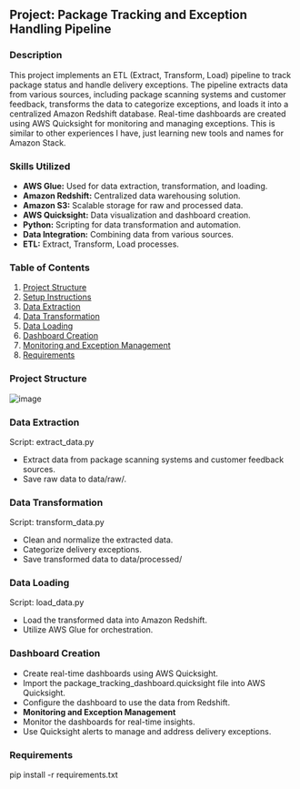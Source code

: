 ## Project: Package Tracking and Exception Handling Pipeline

### Description
This project implements an ETL (Extract, Transform, Load) pipeline to track package status and handle delivery exceptions. 
The pipeline extracts data from various sources, including package scanning systems and customer feedback, transforms the data to categorize exceptions, and loads it into a centralized Amazon Redshift database. 
Real-time dashboards are created using AWS Quicksight for monitoring and managing exceptions.
This is similar to other experiences I have, just learning new tools and names for Amazon Stack.

### Skills Utilized
- **AWS Glue:** Used for data extraction, transformation, and loading.
- **Amazon Redshift:** Centralized data warehousing solution.
- **Amazon S3:** Scalable storage for raw and processed data.
- **AWS Quicksight:** Data visualization and dashboard creation.
- **Python:** Scripting for data transformation and automation.
- **Data Integration:** Combining data from various sources.
- **ETL:** Extract, Transform, Load processes.

### Table of Contents
1. [Project Structure](#project-structure)
2. [Setup Instructions](#setup-instructions)
3. [Data Extraction](#data-extraction)
4. [Data Transformation](#data-transformation)
5. [Data Loading](#data-loading)
6. [Dashboard Creation](#dashboard-creation)
7. [Monitoring and Exception Management](#monitoring-and-exception-management)
8. [Requirements](#requirements)


### Project Structure
![image](https://github.com/EthanNorton/ETL-AWS/assets/86625413/64c0be55-9792-4cc4-898a-d92c377f6818)



### Data Extraction

Script: extract_data.py

- Extract data from package scanning systems and customer feedback sources.
- Save raw data to data/raw/.

### Data Transformation 

Script: transform_data.py

- Clean and normalize the extracted data.
- Categorize delivery exceptions.
- Save transformed data to data/processed/

### Data Loading 

Script: load_data.py

- Load the transformed data into Amazon Redshift.
- Utilize AWS Glue for orchestration.

### Dashboard Creation 

- Create real-time dashboards using AWS Quicksight.
- Import the package_tracking_dashboard.quicksight file into AWS Quicksight.
- Configure the dashboard to use the data from Redshift.
- **Monitoring and Exception Management**
- Monitor the dashboards for real-time insights.
- Use Quicksight alerts to manage and address delivery exceptions.



### Requirements 
pip install -r requirements.txt
